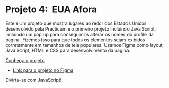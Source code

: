 # Projeto 4:  EUA Afora

Este é um projeto que mostra lugares ao redor dos Estados Unidos desenvolvido pela Practicum e o primeiro projeto incluindo Java Script, incluindo um pop up para conseguimos alterar os nomes do profile da pagina. Fizemos isso para que todos os elementos sejam exibidos corretamente em tamanhos de tela populares. Usamos Figma como layout, Java Script, HTML e CSS para desenvolvimento da pagina.

[Conheça o projeto](https://camilamedici.github.io/web_project_4_ptbr/)

* [Link para o projeto no Figma](https://www.figma.com/file/XfB6BSINvliub43JgKza1e/WEB.-Sprint-4.-Around-The-U.S.-desktop-%2B-mobile-pt)

Divirta-se com JavaScript!
